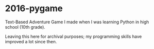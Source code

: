 # 2016-pygame
Text-Based Adventure Game I made when I was learning Python in high school (10th grade).

Leaving this here for archival purposes; my programming skills have improved a lot since then.
